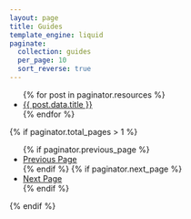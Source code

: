 ```yaml
---
layout: page
title: Guides
template_engine: liquid
paginate:
  collection: guides
  per_page: 10
  sort_reverse: true
---
```


<ul>
  {% for post in paginator.resources %}
    <li>
      <a href="{{ post.relative_url }}">{{ post.data.title }}</a>
    </li>
  {% endfor %}
</ul>

{% if paginator.total_pages > 1 %}
  <ul class="pagination">
    {% if paginator.previous_page %}
    <li>
      <a href="{{ paginator.previous_page_path }}">Previous Page</a>
    </li>
    {% endif %}
    {% if paginator.next_page %}
    <li>
      <a href="{{ paginator.next_page_path }}">Next Page</a>
    </li>
    {% endif %}
  </ul>
{% endif %}
